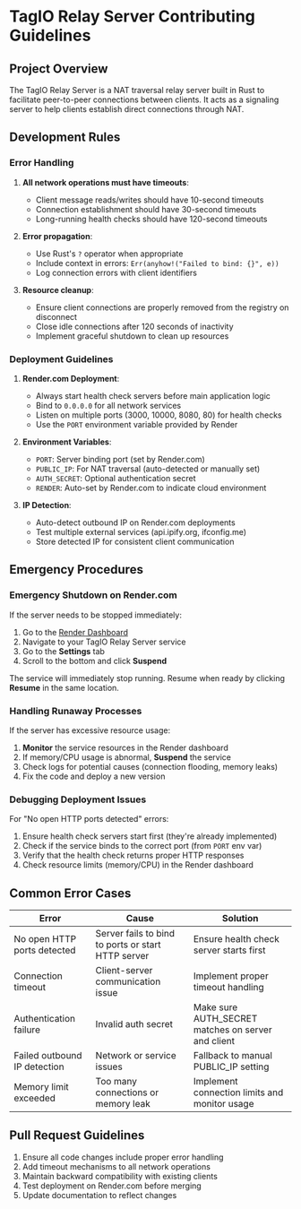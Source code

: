 # TagIO Relay Server Contributing Guidelines

## Project Overview

The TagIO Relay Server is a NAT traversal relay server built in Rust to facilitate peer-to-peer connections between clients. It acts as a signaling server to help clients establish direct connections through NAT.

## Development Rules

### Error Handling

1. **All network operations must have timeouts**:
   - Client message reads/writes should have 10-second timeouts
   - Connection establishment should have 30-second timeouts
   - Long-running health checks should have 120-second timeouts

2. **Error propagation**:
   - Use Rust's `?` operator when appropriate
   - Include context in errors: `Err(anyhow!("Failed to bind: {}", e))`
   - Log connection errors with client identifiers

3. **Resource cleanup**:
   - Ensure client connections are properly removed from the registry on disconnect
   - Close idle connections after 120 seconds of inactivity
   - Implement graceful shutdown to clean up resources

### Deployment Guidelines

1. **Render.com Deployment**:
   - Always start health check servers before main application logic
   - Bind to `0.0.0.0` for all network services
   - Listen on multiple ports (3000, 10000, 8080, 80) for health checks
   - Use the `PORT` environment variable provided by Render

2. **Environment Variables**:
   - `PORT`: Server binding port (set by Render.com)
   - `PUBLIC_IP`: For NAT traversal (auto-detected or manually set)
   - `AUTH_SECRET`: Optional authentication secret
   - `RENDER`: Auto-set by Render.com to indicate cloud environment

3. **IP Detection**:
   - Auto-detect outbound IP on Render.com deployments
   - Test multiple external services (api.ipify.org, ifconfig.me)
   - Store detected IP for consistent client communication

## Emergency Procedures

### Emergency Shutdown on Render.com

If the server needs to be stopped immediately:

1. Go to the [Render Dashboard](https://dashboard.render.com/)
2. Navigate to your TagIO Relay Server service
3. Go to the **Settings** tab
4. Scroll to the bottom and click **Suspend**

The service will immediately stop running. Resume when ready by clicking **Resume** in the same location.

### Handling Runaway Processes

If the server has excessive resource usage:

1. **Monitor** the service resources in the Render dashboard
2. If memory/CPU usage is abnormal, **Suspend** the service
3. Check logs for potential causes (connection flooding, memory leaks)
4. Fix the code and deploy a new version

### Debugging Deployment Issues

For "No open HTTP ports detected" errors:

1. Ensure health check servers start first (they're already implemented)
2. Check if the service binds to the correct port (from `PORT` env var)
3. Verify that the health check returns proper HTTP responses
4. Check resource limits (memory/CPU) in the Render dashboard

## Common Error Cases

| Error | Cause | Solution |
|-------|-------|----------|
| No open HTTP ports detected | Server fails to bind to ports or start HTTP server | Ensure health check server starts first |
| Connection timeout | Client-server communication issue | Implement proper timeout handling |
| Authentication failure | Invalid auth secret | Make sure AUTH_SECRET matches on server and client |
| Failed outbound IP detection | Network or service issues | Fallback to manual PUBLIC_IP setting |
| Memory limit exceeded | Too many connections or memory leak | Implement connection limits and monitor usage |

## Pull Request Guidelines

1. Ensure all code changes include proper error handling
2. Add timeout mechanisms to all network operations
3. Maintain backward compatibility with existing clients
4. Test deployment on Render.com before merging
5. Update documentation to reflect changes 